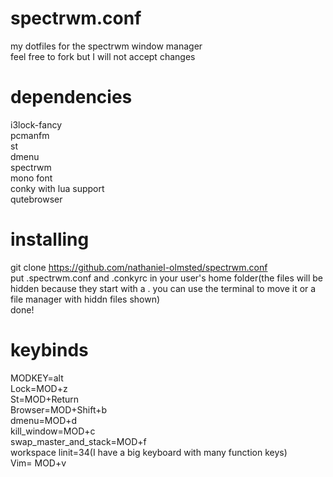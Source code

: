 # spectrwm.conf
my dotfiles for the spectrwm window manager                                                    
feel free to fork but I will not accept changes 

# dependencies                                      
i3lock-fancy                                       
pcmanfm                            
st                          
dmenu                        
spectrwm                       
mono font                                                      
conky with lua support                                                         
qutebrowser                                                                     

# installing                       
git clone https://github.com/nathaniel-olmsted/spectrwm.conf                    
put .spectrwm.conf and .conkyrc in your user's home folder(the files will be hidden because they start with a . you can use the terminal to move it or a file manager with hiddn files shown)                     
done!             
 
# keybinds                        
MODKEY=alt                      
Lock=MOD+z                                  
St=MOD+Return                                    
Browser=MOD+Shift+b                                         
dmenu=MOD+d                            
kill_window=MOD+c                             
swap_master_and_stack=MOD+f                        
workspace linit=34(I have a big keyboard with many function keys)                                                             
Vim= MOD+v

